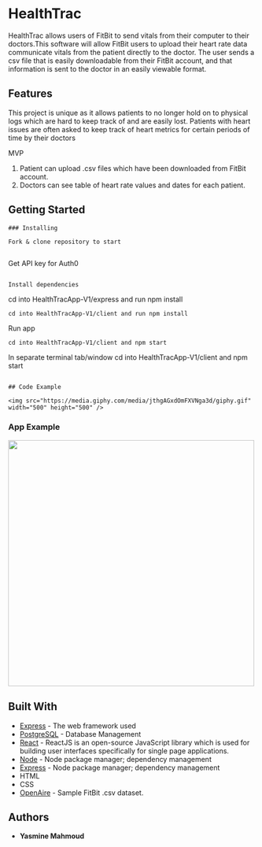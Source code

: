 # HealthTrac

HealthTrac allows users of FitBit to send vitals from their computer to their doctors.This software will allow FitBit users to upload their heart rate data communicate vitals from the patient directly to the doctor. The user sends a csv file that is easily downloadable from their FitBit account, and that information is sent to the doctor in an easily viewable format.

## Features
This project is unique as it allows patients to no longer hold on to physical logs which are hard to keep track of and are easily lost. Patients with heart issues are often asked to keep track of heart metrics for certain periods of time by their doctors 

MVP

1. Patient can upload .csv files which have been downloaded from FitBit account.
2. Doctors can see table of heart rate values and dates for each patient.

## Getting Started
```
### Installing

Fork & clone repository to start


```
Get API key for Auth0
```

Install dependencies

```
cd into HealthTracApp-V1/express and run npm install
```
cd into HealthTracApp-V1/client and run npm install
```
Run app
```
cd into HealthTracApp-V1/client and npm start
```
In separate terminal tab/window cd into HealthTracApp-V1/client and npm start
```

## Code Example

<img src="https://media.giphy.com/media/jthgAGxdOmFXVNga3d/giphy.gif" width="500" height="500" />

```

### App Example

<img src="https://media.giphy.com/media/LRsDwueVKwqdmNBVEv/giphy.gif" width="500" height="500" />


## Built With

* [Express](http://expressjs.com/) - The web framework used
* [PostgreSQL](https://www.postgresql.org/) - Database Management
* [React](https://reactjs.org/) - ReactJS is an open-source JavaScript library which is used for building user interfaces specifically for single page applications.
* [Node](https://www.npmjs.com/) - Node package manager; dependency management
* [Express](https://www.npmjs.com/) - Node package manager; dependency management
* HTML
* CSS
* [OpenAire](https://zenodo.org/record/53894#.Xd1s_pNKhdg) - Sample FitBit .csv dataset.

## Authors

* **Yasmine Mahmoud** 